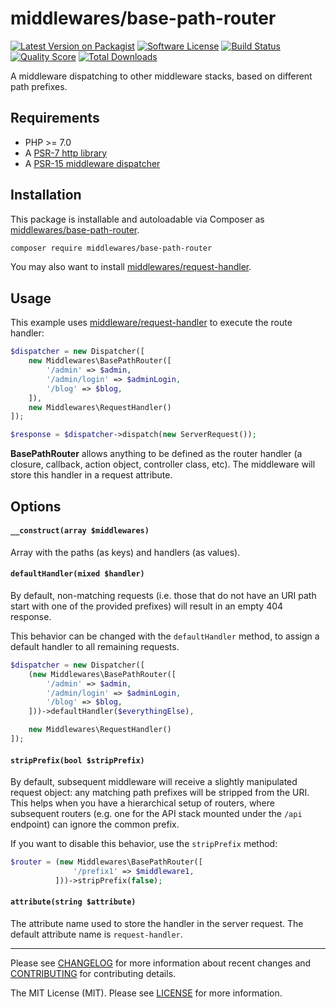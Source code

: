 # middlewares/base-path-router

[![Latest Version on Packagist][ico-version]][link-packagist]
[![Software License][ico-license]](LICENSE)
[![Build Status][ico-travis]][link-travis]
[![Quality Score][ico-scrutinizer]][link-scrutinizer]
[![Total Downloads][ico-downloads]][link-downloads]

A middleware dispatching to other middleware stacks, based on different path prefixes.

## Requirements

* PHP >= 7.0
* A [PSR-7 http library](https://github.com/middlewares/awesome-psr15-middlewares#psr-7-implementations)
* A [PSR-15 middleware dispatcher](https://github.com/middlewares/awesome-psr15-middlewares#dispatcher)

## Installation

This package is installable and autoloadable via Composer as [middlewares/base-path-router](https://packagist.org/packages/middlewares/base-path-router).

```sh
composer require middlewares/base-path-router
```

You may also want to install [middlewares/request-handler](https://packagist.org/packages/middlewares/request-handler).

## Usage

This example uses [middleware/request-handler](https://github.com/middlewares/request-handler) to execute the route handler:

```php
$dispatcher = new Dispatcher([
    new Middlewares\BasePathRouter([
        '/admin' => $admin,
        '/admin/login' => $adminLogin,
        '/blog' => $blog,
    ]),
    new Middlewares\RequestHandler()
]);

$response = $dispatcher->dispatch(new ServerRequest());
```

**BasePathRouter** allows anything to be defined as the router handler (a closure, callback, action object, controller class, etc). The middleware will store this handler in a request attribute.

## Options

#### `__construct(array $middlewares)`

Array with the paths (as keys) and handlers (as values).

#### `defaultHandler(mixed $handler)`

By default, non-matching requests (i.e. those that do not have an URI path start with one of the provided prefixes) will result in an empty 404 response.

This behavior can be changed with the `defaultHandler` method, to assign a default handler to all remaining requests.

```php
$dispatcher = new Dispatcher([
    (new Middlewares\BasePathRouter([
        '/admin' => $admin,
        '/admin/login' => $adminLogin,
        '/blog' => $blog,
    ]))->defaultHandler($everythingElse),

    new Middlewares\RequestHandler()
]);
```

#### `stripPrefix(bool $stripPrefix)`

By default, subsequent middleware will receive a slightly manipulated request object: any matching path prefixes will be stripped from the URI.
This helps when you have a hierarchical setup of routers, where subsequent routers (e.g. one for the API stack mounted under the `/api` endpoint) can ignore the common prefix.

If you want to disable this behavior, use the `stripPrefix` method:

```php
$router = (new Middlewares\BasePathRouter([
              '/prefix1' => $middleware1,
          ]))->stripPrefix(false);
```

#### `attribute(string $attribute)`

The attribute name used to store the handler in the server request. The default attribute name is `request-handler`.

---

Please see [CHANGELOG](CHANGELOG.md) for more information about recent changes and [CONTRIBUTING](CONTRIBUTING.md) for contributing details.

The MIT License (MIT). Please see [LICENSE](LICENSE) for more information.

[ico-version]: https://img.shields.io/packagist/v/middlewares/base-path-router.svg?style=flat-square
[ico-license]: https://img.shields.io/badge/license-MIT-brightgreen.svg?style=flat-square
[ico-travis]: https://img.shields.io/travis/middlewares/base-path-router/master.svg?style=flat-square
[ico-scrutinizer]: https://img.shields.io/scrutinizer/g/middlewares/base-path-router.svg?style=flat-square
[ico-downloads]: https://img.shields.io/packagist/dt/middlewares/base-path-router.svg?style=flat-square

[link-packagist]: https://packagist.org/packages/middlewares/base-path-router
[link-travis]: https://travis-ci.org/middlewares/base-path-router
[link-scrutinizer]: https://scrutinizer-ci.com/g/middlewares/base-path-router
[link-downloads]: https://packagist.org/packages/middlewares/base-path-router
